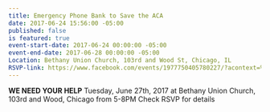 ```yaml
---
title: Emergency Phone Bank to Save the ACA
date: 2017-06-24 15:56:00 -05:00
published: false
is featured: true
event-start-date: 2017-06-24 00:00:00 -05:00
event-end-date: 2017-06-28 00:00:00 -05:00
Location: Bethany Union Church, 103rd and Wood St, Chicago, IL
RSVP-link: https://www.facebook.com/events/1977750405780227/?acontext=%7B%22source%22%3A4%2C%22action_history%22%3A%22null%22%7D&source=4&action_history=null
---
```


**WE NEED YOUR HELP** Tuesday, June 27th, 2017 at Bethany Union Church, 103rd and Wood, Chicago from 5-8PM  Check RSVP for details
